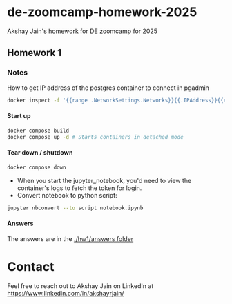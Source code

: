 # de-zoomcamp-homework-2025
Akshay Jain's homework for DE zoomcamp for 2025

## Homework 1
### Notes
How to get IP address of the postgres container to connect in pgadmin
```bash
docker inspect -f '{{range .NetworkSettings.Networks}}{{.IPAddress}}{{end}}' postgres
```
#### Start up
```bash
docker compose build
docker compose up -d # Starts containers in detached mode
```
#### Tear down / shutdown
```bash
docker compose down
```
- When you start the jupyter_notebook, you'd need to view the container's logs to fetch the token for login.
- Convert notebook to python script:
```bash
jupyter nbconvert --to script notebook.ipynb
```

#### Answers
The answers are in the [./hw1/answers folder](./hw1/answers)

# Contact
Feel free to reach out to Akshay Jain on LinkedIn at https://www.linkedin.com/in/akshayrjain/